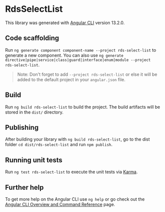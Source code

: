 # RdsSelectList

This library was generated with [Angular CLI](https://github.com/angular/angular-cli) version 13.2.0.

## Code scaffolding

Run `ng generate component component-name --project rds-select-list` to generate a new component. You can also use `ng generate directive|pipe|service|class|guard|interface|enum|module --project rds-select-list`.
> Note: Don't forget to add `--project rds-select-list` or else it will be added to the default project in your `angular.json` file. 

## Build

Run `ng build rds-select-list` to build the project. The build artifacts will be stored in the `dist/` directory.

## Publishing

After building your library with `ng build rds-select-list`, go to the dist folder `cd dist/rds-select-list` and run `npm publish`.

## Running unit tests

Run `ng test rds-select-list` to execute the unit tests via [Karma](https://karma-runner.github.io).

## Further help

To get more help on the Angular CLI use `ng help` or go check out the [Angular CLI Overview and Command Reference](https://angular.io/cli) page.

